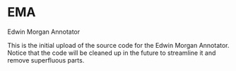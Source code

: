 # EMA
Edwin Morgan Annotator

This is the initial upload of the source code for the Edwin Morgan Annotator. Notice that the code will be cleaned up in the future to streamline it and remove superfluous parts.
